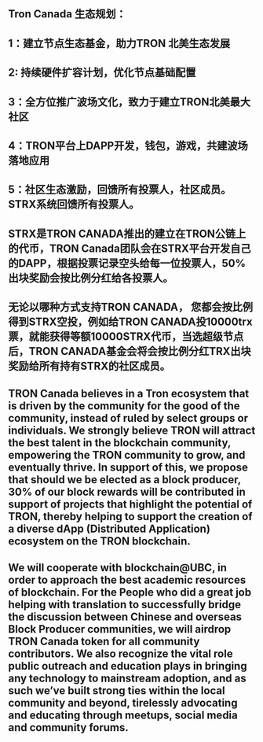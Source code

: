 ## Tron Canada 生态规划：
## 1：建立节点生态基金，助力TRON 北美生态发展

## 2: 持续硬件扩容计划，优化节点基础配置

## 3：全方位推广波场文化，致力于建立TRON北美最大社区

## 4：TRON平台上DAPP开发，钱包，游戏，共建波场落地应用

## 5：社区生态激励，回馈所有投票人，社区成员。STRX系统回馈所有投票人。

## STRX是TRON CANADA推出的建立在TRON公链上的代币，TRON Canada团队会在STRX平台开发自己的DAPP，根据投票记录空头给每一位投票人，50%出块奖励会按比例分红给各投票人。

## 无论以哪种方式支持TRON CANADA， 您都会按比例得到STRX空投，例如给TRON CANADA投10000trx票，就能获得等额10000STRX代币，当选超级节点后，TRON CANADA基金会将会按比例分红TRX出块奖励给所有持有STRX的社区成员。

## TRON Canada believes in a Tron ecosystem that is driven by the community for the good of the community, instead of ruled by select groups or individuals. We strongly believe TRON will attract the best talent in the blockchain community, empowering the TRON community to grow, and eventually thrive. In support of this, we propose that should we be elected as a block producer, 30% of our block rewards will be contributed in support of projects that highlight the potential of TRON, thereby helping to support the creation of a diverse dApp (Distributed Application) ecosystem on the TRON blockchain.

## We will cooperate with blockchain@UBC, in order to approach the best academic resources of blockchain. For the People who did a great job helping with translation to successfully bridge the discussion between Chinese and overseas Block Producer communities, we will airdrop TRON Canada token for all community contributors. We also recognize the vital role public outreach and education plays in bringing any technology to mainstream adoption, and as such we’ve built strong ties within the local community and beyond, tirelessly advocating and educating through meetups, social media and community forums.
